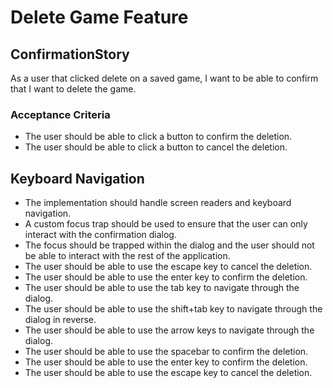 # Delete Game Feature

## ConfirmationStory

As a user that clicked delete on a saved game, I want to be able to confirm that I want to delete the game.

### Acceptance Criteria
- The user should be able to click a button to confirm the deletion.
- The user should be able to click a button to cancel the deletion.

## Keyboard Navigation
- The implementation should handle screen readers and keyboard navigation.
- A custom focus trap should be used to ensure that the user can only interact with the confirmation dialog.
- The focus should be trapped within the dialog and the user should not be able to interact with the rest of the application.
- The user should be able to use the escape key to cancel the deletion.
- The user should be able to use the enter key to confirm the deletion.
- The user should be able to use the tab key to navigate through the dialog.
- The user should be able to use the shift+tab key to navigate through the dialog in reverse.
- The user should be able to use the arrow keys to navigate through the dialog.
- The user should be able to use the spacebar to confirm the deletion.
- The user should be able to use the enter key to confirm the deletion.
- The user should be able to use the escape key to cancel the deletion.